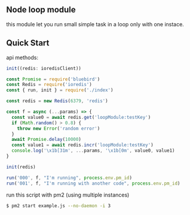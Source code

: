 ## Node loop module

this module let you run small simple task in a loop only with one instace.

## Quick Start

api methods:

```javascript
init((redis: ioredisClient))
```

```javascript
const Promise = require('bluebird')
const Redis = require('ioredis')
const { run, init } = require('./index')

const redis = new Redis(6379, 'redis')

const f = async (...params) => {
  const value0 = await redis.get('loopModule:testKey')
  if (Math.random() > 0.8) {
    throw new Error('random error')
  }
  await Promise.delay(10000)
  const value1 = await redis.incr('loopModule:testKey')
  console.log('\x1b[31m', ...params, '\x1b[0m', value0, value1)
}

init(redis)

run('000', f, "I'm running", process.env.pm_id)
run('001', f, "I'm running with another code", process.env.pm_id)
```

run this script with pm2 (using multiple instances)

```bash
$ pm2 start example.js --no-daemon -i 3
```
